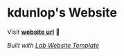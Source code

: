 
# kdunlop's Website

Visit **[website url](#)** 🚀

_Built with [Lab Website Template](https://greene-lab.gitbook.io/lab-website-template-docs)_
